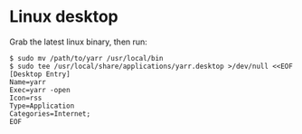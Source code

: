 # Linux desktop

Grab the latest linux binary, then run:

```
$ sudo mv /path/to/yarr /usr/local/bin
$ sudo tee /usr/local/share/applications/yarr.desktop >/dev/null <<EOF
[Desktop Entry]
Name=yarr
Exec=yarr -open
Icon=rss
Type=Application
Categories=Internet;
EOF
```
